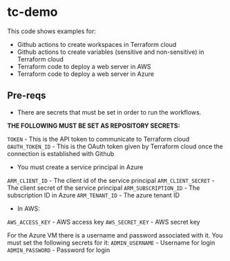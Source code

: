 # tc-demo

This code shows examples for:
- Github actions to create workspaces in Terraform cloud
- Github actions to create variables (sensitive and non-sensitive) in Terraform cloud
- Terraform code to deploy a web server in AWS
- Terraform code to deploy a web server in Azure

## Pre-reqs

- There are secrets that must be set in order to run the workflows.

**THE FOLLOWING MUST BE SET AS REPOSITORY SECRETS:**

`TOKEN` - This is the API token to communicate to Terraform cloud
`OAUTH_TOKEN_ID` - This is the OAuth token given by Terraform cloud once the connection is established with Github

- You must create a service principal in Azure

`ARM_CLIENT_ID` - The client id of the service principal
`ARM_CLIENT_SECRET` - The client secret of the service principal
`ARM_SUBSCRIPTION_ID` - The subscription ID in Azure
`ARM_TENANT_ID` - The azure tenant ID

- In AWS:

`AWS_ACCESS_KEY` - AWS access key
`AWS_SECRET_KEY` - AWS secret key

For the Azure VM there is a username and password associated with it.  You must set the following secrets for it:
`ADMIN_USERNAME` - Username for login
`ADMIN_PASSWORD` - Password for login